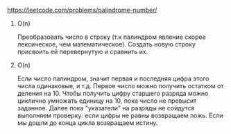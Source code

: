 https://leetcode.com/problems/palindrome-number/

1. O(n)
    
    Преобразовать число в строку (т.к палиндром явление скорее лексическое, чем математическое). Создать новую строку присвоить ей перевернутую и сравнить их.
    
2. O(n)

    Если число палиндром, значит первая и последняя цифра этого числа одинаковые, и т.д. Первое число можно получить остатком от деления на 10. Чтобы получить цифру старшего разряда можно циклично умножать единицу на 10, пока число не превысит заданное. 
    Далее пока "указатели" на разряды не сойдутся выполняем проверку: если цифры не равны возвращаем ложь.
    Если мы дошли до конца цикла возвращаем истину.
